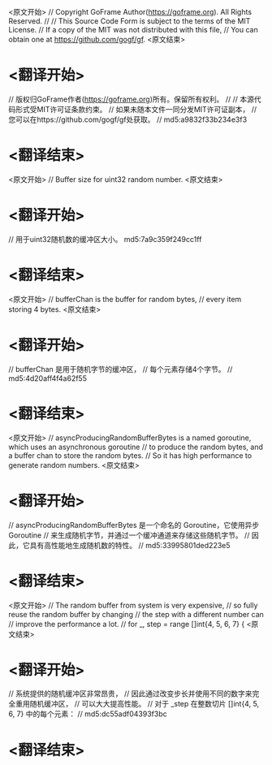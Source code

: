 
<原文开始>
// Copyright GoFrame Author(https://goframe.org). All Rights Reserved.
//
// This Source Code Form is subject to the terms of the MIT License.
// If a copy of the MIT was not distributed with this file,
// You can obtain one at https://github.com/gogf/gf.
<原文结束>

# <翻译开始>
// 版权归GoFrame作者(https://goframe.org)所有。保留所有权利。
//
// 本源代码形式受MIT许可证条款约束。
// 如果未随本文件一同分发MIT许可证副本，
// 您可以在https://github.com/gogf/gf处获取。
// md5:a9832f33b234e3f3
# <翻译结束>


<原文开始>
// Buffer size for uint32 random number.
<原文结束>

# <翻译开始>
// 用于uint32随机数的缓冲区大小。 md5:7a9c359f249cc1ff
# <翻译结束>


<原文开始>
	// bufferChan is the buffer for random bytes,
	// every item storing 4 bytes.
<原文结束>

# <翻译开始>
// bufferChan 是用于随机字节的缓冲区，
// 每个元素存储4个字节。
// md5:4d20aff4f4a62f55
# <翻译结束>


<原文开始>
// asyncProducingRandomBufferBytes is a named goroutine, which uses an asynchronous goroutine
// to produce the random bytes, and a buffer chan to store the random bytes.
// So it has high performance to generate random numbers.
<原文结束>

# <翻译开始>
// asyncProducingRandomBufferBytes 是一个命名的 Goroutine，它使用异步 Goroutine
// 来生成随机字节，并通过一个缓冲通道来存储这些随机字节。
// 因此，它具有高性能地生成随机数的特性。
// md5:33995801ded223e5
# <翻译结束>


<原文开始>
			// The random buffer from system is very expensive,
			// so fully reuse the random buffer by changing
			// the step with a different number can
			// improve the performance a lot.
			// for _, step = range []int{4, 5, 6, 7} {
<原文结束>

# <翻译开始>
// 系统提供的随机缓冲区非常昂贵，
// 因此通过改变步长并使用不同的数字来完全重用随机缓冲区，
// 可以大大提高性能。
// 对于 _step 在整数切片 []int{4, 5, 6, 7} 中的每个元素：
// md5:dc55adf04393f3bc
# <翻译结束>

